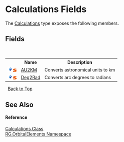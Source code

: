 # Calculations Fields
 

The <a href="8273c427-a78d-b2db-d2de-c7af34ec236c">Calculations</a> type exposes the following members.


## Fields
&nbsp;<table><tr><th></th><th>Name</th><th>Description</th></tr><tr><td>![Public field](media/pubfield.gif "Public field")![Static member](media/static.gif "Static member")</td><td><a href="a7a12991-bc33-9b93-57be-43289317e945">AU2KM</a></td><td>
Converts astronomical units to km</td></tr><tr><td>![Public field](media/pubfield.gif "Public field")![Static member](media/static.gif "Static member")</td><td><a href="8949c970-4bf3-e745-0519-0f6d9f0445a0">Deg2Rad</a></td><td>
Converts arc degrees to radians</td></tr></table>&nbsp;
<a href="#calculations-fields">Back to Top</a>

## See Also


#### Reference
<a href="8273c427-a78d-b2db-d2de-c7af34ec236c">Calculations Class</a><br /><a href="2da0638d-2d3b-67a9-c6b7-7d4d957a6535">RG.OrbitalElements Namespace</a><br />